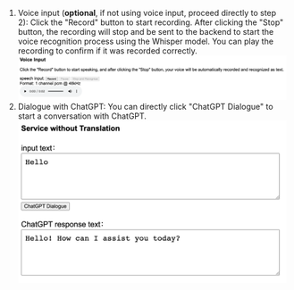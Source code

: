 1. Voice input (**optional**, if not using voice input, proceed directly to step 2): Click the "Record" button to start recording. After clicking the "Stop" button, the recording will stop and be sent to the backend to start the voice recognition process using the Whisper model. You can play the recording to confirm if it was recorded correctly.
![case1](../image/case1_2.png "case1")
2. Dialogue with ChatGPT: You can directly click "ChatGPT Dialogue" to start a conversation with ChatGPT.
![case1](../image/case1_4.png "case1") 